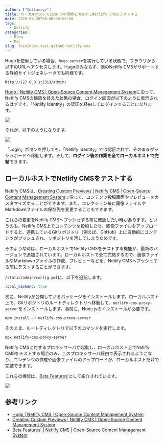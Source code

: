 ```yaml
---
author: ["@ottanxyz"]
title: ローカルホストでGitHubの環境を汚さずにNetlify CMSをテストする
date: 2020-04-26T00:00:00+00:00
tags:
  - Netlify
categories:
  - Blog
  - Mac
slug: localhost-test-github-netlify-cms
---
```

Hugoを使用している場合、`hugo server`を実行している状態で、ブラウザから以下のURLへアクセスします。Hugoのみならず、他のNetlify CMSがサポートする静的サイトジェネレータでも同様です。

```http
http://127.0.0.1:1313/admin/
```

[Hugo | Netlify CMS | Open-Source Content Management System](https://www.netlifycms.org/docs/hugo/)に沿って、Netlify CMSの構築を終えた状態の場合、ログイン画面が以下のように表示されるはずです。「Netlify Identity」の認証を経由してログインすることになります。

![](/uploads/2020/04/screenshot-2020-04-12-21.12.37.png)

それが、以下のようになります。

![](/uploads/2020/04/screenshot-2020-04-12-21.13.06.png)

「Login」ボタンを押しても、「Netlify Identity」では認証されず、そのままダッシュボードへ移動します。そして、**ログイン後の作業を全てローカルホストで完結**できます。

## ローカルホストでNetlify CMSをテストする

Netlify CMSは、[Creating Custom Previews | Netlify CMS | Open-Source Content Management System](https://www.netlifycms.org/docs/customization/)に沿って、コンテンツ投稿画面やプレビューをカスタマイズすることができます。また、コレクション毎に画像ファイルやMarkdownファイルの保存先を変更することもできます。

これらの変更をNetlify CMSヘプッシュする前に確認したい時があります。というのも、Netlify CMS上でコンテンツを投稿したり、画像ファイルをアップロードすると、連携しているGitリポジトリ（例えば、GitHub）上に自動的にコンテンツがプッシュされ、リポジトリを汚してしまうためです。

そのような時は、ローカルホストでNetlify CMSをテストする機能が、最新のバージョンで追加されています。ローカルホストで全て完結するので、画像ファイルやMarkdownファイルの作成、プレビューなどを、Netlify CMSへプッシュする前にテストすることができます。

`/static/admin/config.yml`に、以下を追記します。

```yml
local_backend: true
```

次に、Netlifyが公開しているパッケージをインストールします。ローカルホスト上で、Gitリポジトリのルートディレクトリへ移動して、`netlify-cms-proxy-server`をインストールします。事前に、Node.jsのインストールが必要です。

```zsh
npm install -D netlify-cms-proxy-server
```

そのまま、ルートディレクトリで以下のコマンドを実行します。

```zsh
npx netlify-cms-proxy-server
```

Netlify CMSに対するプロキシサーバが起動し、ローカルホスト上でNetlify CMSをテストする場合のみ、このプロキシサーバ経由で表示されるようになり、コンテンツの作成や画像ファイルのアップロードが、ローカルホストだけで完結できます。

これらの機能は、[Beta Features!](https://www.netlifycms.org/docs/beta-features/)として紹介されています。

![](/uploads/2020/04/screenshot-2020-04-12-21.13.06.png)

## 参考リンク

* [Hugo | Netlify CMS | Open-Source Content Management System](https://www.netlifycms.org/docs/hugo/)
* [Creating Custom Previews | Netlify CMS | Open-Source Content Management System](https://www.netlifycms.org/docs/customization/)
* [Beta Features! | Netlify CMS | Open-Source Content Management System](https://www.netlifycms.org/docs/beta-features/)
